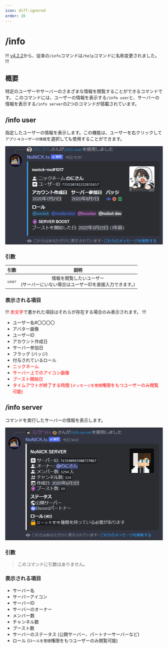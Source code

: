 ```yaml
---
icon: diff-ignored
order: 20
---
```


# /info
!!!
[v4.2.2](/nonick-js/historty.md/#v-4-2-2)から、従来の`/info`コマンドは`/help`コマンドに名称変更されました。
!!!

## 概要
特定のユーザーやサーバーのさまざまな情報を閲覧することができるコマンドです。
このコマンドには、ユーザーの情報を表示する`/info user`と、サーバーの情報を表示する`/info server`の2つのコマンドが搭載されています。

## /info user
指定したユーザーの情報を表示します。この機能は、ユーザーを右クリックして`アプリ`→`ユーザーの情報`を選択しても使用することができます。

![](/static/features/info/1.png)

### 引数

引数   | 説明
:---   | :---:
`user` | 情報を閲覧したいユーザー<br>(サーバーにいない場合はユーザーIDを直接入力できます。)

### 表示される項目
!!!
<span style="color: red">赤文字</span>で書かれた項目はそれらが存在する場合のみ表示されます。
!!!

* ユーザー名#〇〇〇〇
* アバター画像
* ユーザーID
* アカウント作成日
* サーバー参加日
* フラッグ (バッジ)
* 付与されているロール
* <span style="color: red"> ニックネーム </span>
* <span style="color: red"> サーバー上でのアイコン画像 </span>
* <span style="color: red"> ブースト開始日 </span>
* <span style="color: red"> タイムアウトが終了する時間 (`メッセージを管理`権限をもつユーザーのみ閲覧可能) </span>

## /info server
コマンドを実行したサーバーの情報を表示します。

![](/static/features/info/2.png)

### 引数
> このコマンドに引数はありません。

### 表示される項目

* サーバー名
* サーバーアイコン
* サーバーID
* サーバーのオーナー
* メンバー数
* チャンネル数
* ブースト数
* サーバーのステータス (公開サーバー、パートナーサーバーなど)
* ロール (`ロールを管理`権限をもつユーザーのみ閲覧可能)
